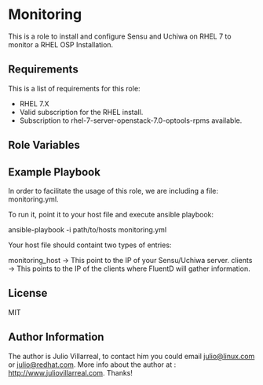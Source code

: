 Monitoring
==========

This is a role to install and configure Sensu and Uchiwa on RHEL 7 to monitor a RHEL OSP Installation.

Requirements
------------

This is a list of requirements for this role: 
- RHEL 7.X
- Valid subscription for the RHEL install. 
- Subscription to  rhel-7-server-openstack-7.0-optools-rpms available. 

Role Variables
--------------



Example Playbook
----------------

In order to facilitate the usage of this role, we are including a file: monitoring.yml.

To run it, point it to your host file and execute ansible playbook: 

ansible-playbook -i path/to/hosts monitoring.yml

Your host file should containt two types of entries: 

monitoring_host -> This point to the IP of your Sensu/Uchiwa server. 
clients -> This points to the IP of the clients where FluentD will gather information.

License
-------

MIT

Author Information
------------------

The author is Julio Villarreal, to contact him you could email julio@linux.com or julio@redhat.com. More info about the author at : http://www.juliovillarreal.com. Thanks!
